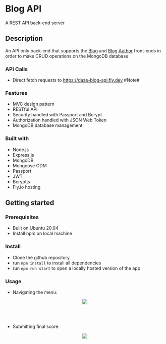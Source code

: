 # Blog API

A REST API back-end server

## Description

An API only back-end that supports the <a href="https://github.com/Daze-bot/blog-consumer">Blog</a> and <a href="https://github.com/Daze-bot/blog-author">Blog Author</a> front-ends in order to make CRUD operations on the MongoDB database

### API Calls
- Direct fetch requests to https://daze-blog-api.fly.dev #Note#

### Features
- MVC design pattern
- RESTful API
- Security handled with Passport and Bcrypt
- Authorization handled with JSON Web Token
- MongoDB database management

### Built with

- Node.js
- Express.js
- MongoDB
- Mongoose ODM
- Passport
- JWT
- Bcryptjs
- Fly.io hosting

## Getting started

### Prerequisites

- Built on Ubuntu 20.04
- Install npm on local machine

### Install

- Clone the github repository
- run ```npm install``` to install all dependencies
- run ```npm run start``` to open a locally hosted version of the app

### Usage

- Navigating the menu:
<div align="center">
  <kbd>
    <img src="https://media0.giphy.com/media/v1.Y2lkPTc5MGI3NjExZjRoMm5pczZrNHlmbmQ0ZWRqdGRiNWF0ZnNneWJoaWpndXk1ZzkxdiZlcD12MV9pbnRlcm5hbF9naWZfYnlfaWQmY3Q9Zw/0ZTQ7z3tNoiSM1CV8r/giphy.gif"/>
  </kbd>
</div>

<br></br>

- Submitting final score:
<div align="center">
  <kbd>
    <img src="https://media1.giphy.com/media/v1.Y2lkPTc5MGI3NjExMzM0b2tsYjQxMnN1ZXhnOTBudTd2bWJyZTFscmI3cGtwcnBqbmY2aiZlcD12MV9pbnRlcm5hbF9naWZfYnlfaWQmY3Q9Zw/eaxJnze9luw7z6AJl6/giphy.gif"/>
  </kbd>
</div>

